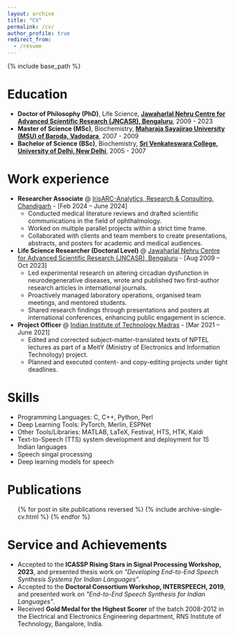 ```yaml
---
layout: archive
title: "CV"
permalink: /cv/
author_profile: true
redirect_from:
  - /resume
---
```


{% include base_path %}

Education
======
* **Doctor of Philosophy (PhD)**, Life Science, **[Jawaharlal Nehru Centre for Advanced Scientific Research (JNCASR), Bengaluru](https://www.jncasr.ac.in/)**, 2009 - 2023
* **Master of Science (MSc)**, Biochemistry, **[Maharaja Sayajirao University (MSU) of Baroda, Vadodara](https://msubaroda.ac.in/)**, 2007 - 2009
* **Bachelor of Science (BSc)**, Biochemistry, **[Sri Venkateswara College, University of Delhi, New Delhi](https://www.svc.ac.in/)**, 2005 - 2007

Work experience
======
* **Researcher Associate** @ [IrisARC-Analytics, Research & Consulting, Chandigarh](https://iris-arc.com/) - [Feb 2024 – June 2024] 
  * Conducted medical literature reviews and drafted scientific communications in the field of ophthalmology.
  * Worked on multiple parallel projects within a strict time frame.
  * Collaborated with clients and team members to create presentations, abstracts, and posters for academic and medical audiences.
* **Life Science Researcher (Doctoral Level)** @ [Jawaharlal Nehru Centre for Advanced Scientific Research (JNCASR), Bengaluru](https://www.jncasr.ac.in/) - [Aug 2009 – Oct 2023]
  * Led experimental research on altering circadian dysfunction in neurodegenerative diseases, wrote and published two first-author research articles in international journals.
  * Proactively managed laboratory operations, organised team meetings, and mentored students.
  * Shared research findings through presentations and posters at international conferences, enhancing public engagement in science.
* **Project Officer** @ [Indian Institute of Technology Madras](https://www.iitm.ac.in) - [Mar 2021 – June 2021]
  * Edited and corrected subject-matter-translated texts of NPTEL lectures as part of a MeitY (Ministry of Electronics and Information Technology) project.
  * Planned and executed content- and copy-editing projects under tight deadlines.

Skills
======
* Programming Languages: C, C++, Python, Perl
* Deep Learning Tools: PyTorch, Merlin, ESPNet
* Other Tools/Libraries: MATLAB, LaTeX, Festival, HTS, HTK, Kaldi
* Text-to-Speech (TTS) system development and deployment for 15 Indian languages
* Speech singal processing
* Deep learning models for speech

Publications
======
  <ul>{% for post in site.publications reversed %}
    {% include archive-single-cv.html %}
  {% endfor %}</ul>
  

Service and Achievements
======
* Accepted to the **ICASSP Rising Stars in Signal Processing Workshop, 2023**, and presented thesis work on _"Developing End-to-End Speech Synthesis Systems for Indian Languages"_.
* Accepted to the **Doctoral Consortium Workshop, INTERSPEECH, 2019**, and presented work on _"End-to-End Speech Synthesis for Indian Languages"_.
* Received **Gold Medal for the Highest Scorer** of the batch 2008-2012 in the Electrical and Electronics Engineering department, RNS Institute of Technology, Bangalore, India.
  

